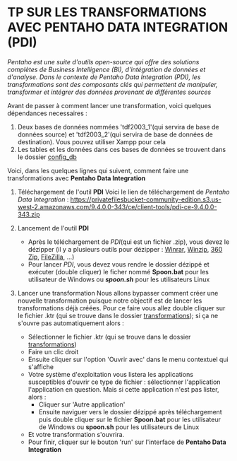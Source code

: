 # TP SUR LES TRANSFORMATIONS AVEC PENTAHO DATA INTEGRATION (PDI)

_Pentaho est une suite d'outils open-source qui offre des solutions complètes de Business Intelligence (BI), d'intégration de données et d'analyse. Dans le contexte de Pentaho Data Integration (PDI), les transformations sont des composants clés qui permettent de manipuler, transformer et intégrer des données provenant de différentes sources_

Avant de passer à comment lancer une transformation, voici quelques dépendances necessaires :
1. Deux bases de données nommées 'tdf2003_1'(qui servira de base de données source) et 'tdf2003_2'(qui servira de base de données de destination). Vous pouvez utiliser Xampp pour cela
2. Les tables et les données dans ces bases de données se trouvent dans le dossier [config_db](https://github.com/Godwin-Jules/Pentaho-Transformations/tree/main/config_db)

Voici, dans les quelques lignes qui suivent, comment faire une transformations avec **Pentaho Data Integration**

1. Téléchargement de l'outil **PDI**
	Voici le lien de téléchargement de _Pentaho Data Integration_ : https://privatefilesbucket-community-edition.s3.us-west-2.amazonaws.com/9.4.0.0-343/ce/client-tools/pdi-ce-9.4.0.0-343.zip

2. Lancement de l'outil **PDI**
	* Après le téléchargement de _PDI_(qui est un fichier .zip), vous devez le dézipper (il y a plusieurs outils pour dézipper : [Winrar](https://www.win-rar.com/fileadmin/winrar-versions/winrar/winrar-x64-624.exe), [Winzip](https://download.winzip.com/gl/nkln/winzip28-downwz.exe), [360 Zip](https://free.360totalsecurity.com/360zip/360zip_setup_1.0.0.1041.exe), [FileZilla](https://download.filezilla-project.org/client/FileZilla_3.66.4_win64_sponsored-setup.exe), ...)
	* Pour lancer _PDI_, vous devez vous rendre le dossier dézippé et exécuter (double cliquer) le ficher nommé **Spoon.bat** pour les utilisateur de Windows ou **_spoon.sh_** pour les utilisateurs Linux

3. Lancer une transformation
	Nous allons bypasser comment créer une nouvelle transformation puisque notre objectif est de lancer les transformations déjà créées. Pour ce faire vous allez double cliquer sur le fichier .ktr (qui se trouve dans le dossier [transformations](https://github.com/Godwin-Jules/Pentaho-Transformations/tree/main/transformations)); si ça ne s'ouvre pas automatiquement alors :
	* Sélectionner le fichier .ktr (qui se trouve dans le dossier [transformations](https://github.com/Godwin-Jules/Pentaho-Transformations/tree/main/transformations))
	* Faire un clic droit
	* Ensuite cliquer sur l'option 'Ouvrir avec' dans le menu contextuel qui s'affiche
	* Votre système d'exploitation vous listera les applications susceptibles d'ouvrir ce type de fichier : sélectionner l'application l'application en question. Mais si cette application n'est pas lister, alors :
		* Cliquer sur 'Autre application'
		* Ensuite naviguer vers le dossier dézippé après téléchargement puis double cliquer sur le fichier **Spoon.bat** pour les utilisateur de Windows ou **spoon.sh** pour les utilisateurs de Linux
	* Et votre transformation s'ouvrira.
	* Pour finir, cliquer sur le bouton 'run' sur l'interface de **Pentaho Data Integration**

